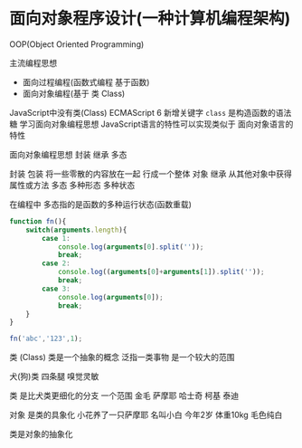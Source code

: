 # 面向对象程序设计(一种计算机编程架构)
OOP(Object Oriented Programming)

主流编程思想
- 面向过程编程(函数式编程 基于函数)
- 面向对象编程(基于 类 Class)

JavaScript中没有类(Class)
ECMAScript 6 新增关键字 `class` 是构造函数的语法糖
学习面向对象编程思想
JavaScript语言的特性可以实现类似于 面向对象语言的特性

面向对象编程思想
封装 继承 多态

封装 包装 将一些零散的内容放在一起 行成一个整体  对象
继承 从其他对象中获得属性或方法
多态 多种形态 多种状态

在编程中 多态指的是函数的多种运行状态(函数重载)

```javascript
function fn(){
    switch(arguments.length){
        case 1:
            console.log(arguments[0].split(''));
            break;
        case 2:
            console.log((arguments[0]+arguments[1]).split(''));
            break;
        case 3:
            console.log(arguments[0]);
            break;
    }
}

fn('abc','123',1);
```

类 (Class)
类是一个抽象的概念 泛指一类事物 是一个较大的范围

犬(狗)类
四条腿
嗅觉灵敏

类 是比犬类更细化的分支 一个范围
金毛
萨摩耶
哈士奇
柯基
泰迪

对象 是类的具象化
小花养了一只萨摩耶 名叫小白 今年2岁 体重10kg 毛色纯白

类是对象的抽象化